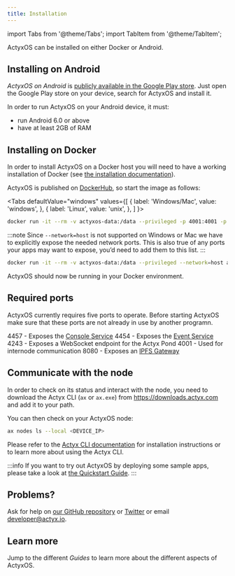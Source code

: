 ```yaml
---
title: Installation
---
```


import Tabs from '@theme/Tabs';
import TabItem from '@theme/TabItem';

ActyxOS can be installed on either Docker or Android.

## Installing on Android

_ActyxOS on Android_ is [publicly available in the Google Play store](https://play.google.com/store/apps/details?id=com.actyx.os.android). Just open the Google Play store on your device, search for ActyxOS and install it.

In order to run ActyxOS on your Android device, it must:

- run Android 6.0 or above
- have at least 2GB of RAM

## Installing on Docker

In order to install ActyxOS on a Docker host you will need to have a working installation of Docker (see [the installation documentation](https://docs.docker.com/install/)).

ActyxOS is published on [DockerHub](https://hub.docker.com/), so start the image as follows:

<Tabs
  defaultValue="windows"
  values={[
    { label: 'Windows/Mac', value: 'windows', },
    { label: 'Linux', value: 'unix', },
  ]
}>
<TabItem value="windows">

```bash
docker run -it --rm -v actyxos-data:/data --privileged -p 4001:4001 -p 4457:4457 actyx/os
```

:::note
Since `--network=host` is not supported on Windows or Mac we have to explicitly expose the needed network ports.
This is also true of any ports your apps may want to expose, you’d need to add them to this list.
:::

</TabItem>
<TabItem value="unix">

```bash
docker run -it --rm -v actyxos-data:/data --privileged --network=host actyx/os
```

</TabItem>
</Tabs>

ActyxOS should now be running in your Docker environment.

## Required ports

ActyxOS currently requires five ports to operate.
Before starting ActyxOS make sure that these ports are not already in use by another programn.

4457 - Exposes the [Console Service](/os/api/console-service.md)
4454 - Exposes the [Event Service](/os/api/event-service.md)
4243 - Exposes a WebSocket endpoint for the Actyx Pond
4001 - Used for internode communication
8080 - Exposes an [IPFS Gateway](https://docs.ipfs.io/concepts/ipfs-gateway/)

## Communicate with the node

In order to check on its status and interact with the node, you need to download the Actyx CLI (`ax` or `ax.exe`) from <https://downloads.actyx.com> and add it to your path.

You can then check on your ActyxOS node:

```bash
ax nodes ls --local <DEVICE_IP>
```

Please refer to the [Actyx CLI documentation](/docs/cli/getting-started) for installation instructions or to learn more about using the Actyx CLI.

:::info
If you want to try out ActyxOS by deploying some sample apps, please take a look at [the Quickstart Guide](../../quickstart.md#run-the-app-in-dev-mode).
:::

## Problems?

Ask for help on [our GitHub repository](https://github.com/actyx/quickstart) or [Twitter](https://twitter.com/actyx) or email developer@actyx.io.

## Learn more

Jump to the different _Guides_ to learn more about the different aspects of ActyxOS.
